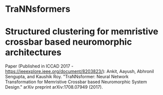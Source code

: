 # TraNNsformers
# Structured clustering for memristive crossbar based neuromorphic architectures

Paper (Published in ICCAD 2017 - https://ieeexplore.ieee.org/document/8203823/):
Ankit, Aayush, Abhronil Sengupta, and Kaushik Roy. "TraNNsformer: Neural Network Transformation for Memristive Crossbar based Neuromorphic System Design." arXiv preprint arXiv:1708.07949 (2017).
